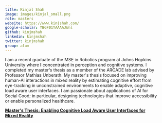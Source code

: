```yaml
---
title: Kinjal Shah
image: images/kinjal_small.png
role: masters
website: https://www.kinjshah.com/
google-scholar: YBGF01YAAAAJ&hl
github: kinjmshah
linkedin: kinjmshah
twitter: kinjmshah
group: alum
---
```


I am a recent graduate of the MSE in Robotics program at Johns Hopkins University where I concentrated in perception and cognitive systems. I completed my master's thesis as a member of the ARCADE lab advised by Professor Mathias Unberath. My master's thesis focused on improving human-AI interactions in mixed reality by estimating cognitive effort from eye-tracking in unconstrained environments to enable adaptive, cognitive load aware user interfaces. I am passionate about applications of AI for Social Good; in particular, designing technologies that improve accessibility or enable personalized healthcare.

**[Master's Thesis: Enabling Cognitive Load Aware User Interfaces for Mixed Reality](https://jscholarship.library.jhu.edu/handle/1774.2/64232)**
